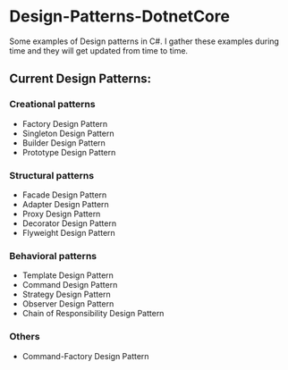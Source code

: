 # Design-Patterns-DotnetCore

Some examples of Design patterns in C#. I gather these examples during time and they will get updated from time to time.


## Current Design Patterns:

### Creational patterns
- Factory Design Pattern
- Singleton Design Pattern
- Builder Design Pattern
- Prototype Design Pattern

### Structural patterns
- Facade Design Pattern
- Adapter Design Pattern
- Proxy Design Pattern
- Decorator Design Pattern
- Flyweight Design Pattern

### Behavioral patterns
- Template Design Pattern
- Command Design Pattern
- Strategy Design Pattern
- Observer Design Pattern
- Chain of Responsibility Design Pattern

### Others
- Command-Factory Design Pattern
